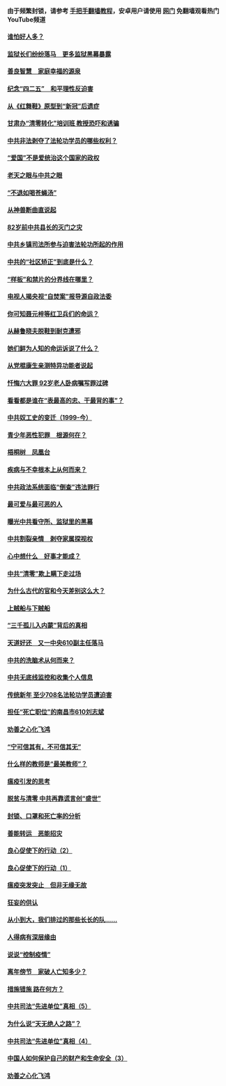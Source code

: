 #### 由于频繁封锁，请参考 [手把手翻墙教程](https://github.com/gfw-breaker/guides/wiki/)，安卓用户请使用 [网门](https://github.com/gfw-breaker/nogfw/blob/master/dl.md?t=04271401) 免翻墙观看热门YouTube频道 

#### [谁怕好人多？](../pages/19/423774.md?t=04271401) 

#### [监狱长们纷纷落马　更多监狱黑幕暴露](../pages/19/423787.md?t=04271401) 

#### [善良智慧　家庭幸福的源泉](../pages/19/423632.md?t=04271401) 

#### [纪念“四二五”　和平理性反迫害](../pages/19/423660.md?t=04271401) 

#### [从《红舞鞋》原型到“新冠”后遗症](../pages/19/423509.md?t=04271401) 

#### [甘肃办“清零转化”培训班 教授恐吓和诱骗](../pages/19/423498.md?t=04271401) 

#### [中共非法剥夺了法轮功学员的哪些权利？](../pages/19/423392.md?t=04271401) 

#### [“爱国”不是爱统治这个国家的政权](../pages/19/423029.md?t=04271401) 

#### [老天之眼与中共之眼](../pages/19/423378.md?t=04271401) 

#### [“不退如喝苍蝇汤”](../pages/19/423287.md?t=04271401) 

#### [从神兽断曲直说起](../pages/19/423201.md?t=04271401) 

#### [82岁前中共县长的灭门之灾](../pages/19/423055.md?t=04271401) 

#### [中共乡镇司法所参与迫害法轮功所起的作用](../pages/19/423064.md?t=04271401) 

#### [中共的“社区矫正”到底是什么？](../pages/19/422870.md?t=04271401) 

#### [“样板”和禁片的分界线在哪里？](../pages/19/422704.md?t=04271401) 

#### [电视人揭央视“自焚案”报导源自政法委](../pages/19/422770.md?t=04271401) 

#### [你可知聂元梓等红卫兵们的命运？](../pages/19/422848.md?t=04271401) 

#### [从赫鲁晓夫脱鞋到耐克遭邪](../pages/19/422826.md?t=04271401) 

#### [她们鲜为人知的命运诉说了什么？](../pages/19/422754.md?t=04271401) 

#### [从党棍康生亲测特异功能者说起](../pages/19/422657.md?t=04271401) 

#### [忏悔六大罪 92岁老人卧病嘱写罪过碑](../pages/19/422750.md?t=04271401) 

#### [看看都是谁在“表最高的忠、干最背的事”？](../pages/19/422703.md?t=04271401) 

#### [中共奴工史的变迁（1999-今）](../pages/19/422656.md?t=04271401) 

#### [青少年恶性犯罪　根源何在？](../pages/19/422449.md?t=04271401) 

#### [梧桐树　凤凰台](../pages/19/422442.md?t=04271401) 

#### [疾病与不幸根本上从何而来？](../pages/19/422438.md?t=04271401) 

#### [中共政法系统面临“倒查”违法罪行](../pages/19/422497.md?t=04271401) 

#### [最可爱与最可恶的人](../pages/19/422448.md?t=04271401) 

#### [曝光中共看守所、监狱里的黑幕](../pages/19/422390.md?t=04271401) 

#### [中共割裂亲情　剥夺家属探视权](../pages/19/422364.md?t=04271401) 

#### [心中想什么　好事才能成？](../pages/19/422318.md?t=04271401) 

#### [中共“清零”欺上瞒下走过场](../pages/19/422306.md?t=04271401) 

#### [为什么古代的官和今天差别这么大？](../pages/19/422228.md?t=04271401) 

#### [上贼船与下贼船](../pages/19/422276.md?t=04271401) 

#### [“三千孤儿入内蒙”背后的真相](../pages/19/422229.md?t=04271401) 

#### [天道好还　又一中央610副主任落马](../pages/19/422155.md?t=04271401) 

#### [中共的洗脑术从何而来？](../pages/19/422154.md?t=04271401) 

#### [中共无底线监控和收集个人信息](../pages/19/422039.md?t=04271401) 

#### [传统新年 至少708名法轮功学员遭迫害](../pages/19/421946.md?t=04271401) 

#### [担任“死亡职位”的南昌市610刘志斌](../pages/19/421957.md?t=04271401) 

#### [劝善之心化飞鸿](../pages/19/421164.md?t=04271401) 

#### [“宁可信其有，不可信其无”](../pages/19/421691.md?t=04271401) 

#### [什么样的教师是“最美教师”？](../pages/19/421755.md?t=04271401) 

#### [瘟疫引发的思考](../pages/19/421594.md?t=04271401) 

#### [脱贫与清零 中共再靠谎言创“盛世”](../pages/19/421590.md?t=04271401) 

#### [封锁、口罩和死亡率的分析](../pages/19/421495.md?t=04271401) 

#### [善能转运　恶能招灾](../pages/19/421334.md?t=04271401) 

#### [良心促使下的行动（2）](../pages/19/421361.md?t=04271401) 

#### [良心促使下的行动（1）](../pages/19/421302.md?t=04271401) 

#### [瘟疫突发突止　但非无缘无故](../pages/19/421281.md?t=04271401) 

#### [狂妄的供认](../pages/19/421199.md?t=04271401) 

#### [从小到大，我们排过的那些长长的队……](../pages/19/421243.md?t=04271401) 

#### [人得病有深层缘由](../pages/19/420864.md?t=04271401) 

#### [说说“控制疫情”](../pages/19/420831.md?t=04271401) 

#### [离年傍节　家破人亡知多少？](../pages/19/420563.md?t=04271401) 

#### [措施错施  路在何方？](../pages/19/420076.md?t=04271401) 

#### [中共司法“先进单位”真相（5）](../pages/19/419453.md?t=04271401) 

#### [为什么说“天无绝人之路”？](../pages/19/419618.md?t=04271401) 

#### [中共司法“先进单位”真相（4）](../pages/19/419452.md?t=04271401) 

#### [中国人如何保护自己的财产和生命安全（3）](../pages/19/419405.md?t=04271401) 

#### [劝善之心化飞鸿](../pages/19/418758.md?t=04271401) 

